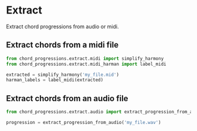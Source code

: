 # Extract

Extract chord progressions from audio or midi.

## Extract chords from a midi file

```python
from chord_progressions.extract.midi import simplify_harmony
from chord_progressions.extract.midi_harman import label_midi

extracted = simplify_harmony('my_file.mid')
harman_labels = label_midi(extracted)
```

[//]: # (TODO: `label_midi_file&#40;&#41;` that takes the filepath directly and returns a progression obj)

## Extract chords from an audio file

```python
from chord_progressions.extract.audio import extract_progression_from_audio

progression = extract_progression_from_audio('my_file.wav')
```
